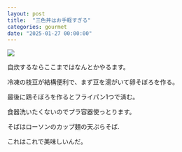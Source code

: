 ```yaml
---
layout: post
title:  "三色丼はお手軽すぎる"
categories: gourmet
date: "2025-01-27 00:00:00"
---
```



<div class="trim">
  <div class="trim__item">
    <a href="{{ site.url }}/assets/images/2025-01-27-report/18-14-06.png">
      <img class="one" src="{{ site.url }}/assets/thumbnail/2025-01-27-report/18-14-06.png">
    </a>
  </div>
</div>


自炊するならここまではなんとかやるます。

冷凍の枝豆が結構便利で、まず豆を湯がいて卵そぼろを作る。

最後に鶏そぼろを作るとフライパン1つで済む。

食器洗いたくないのでプラ容器使っとります。

そばはローソンのカップ麺の天ぷらそば.

これはこれで美味しいんだ。
